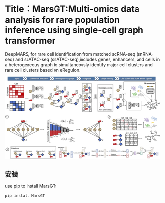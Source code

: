 # Title：MarsGT:Multi-omics data analysis for rare population inference using single-cell graph transformer

DeepMARS, for rare cell identification from matched scRNA-seq (snRNA-seq) and scATAC-seq (snATAC-seq),includes genes, enhancers, and cells in a heterogeneous graph to simultaneously identify major cell clusters and rare cell clusters based on eRegulon.
<p align="center">
  <img src="./images/MarsGT%20Flowchart%201.jpg" alt="MarsGT Flowchart" width="1000">
</p>

## 安装

use pip to install MarsGT:

```bash
pip install MarsGT
